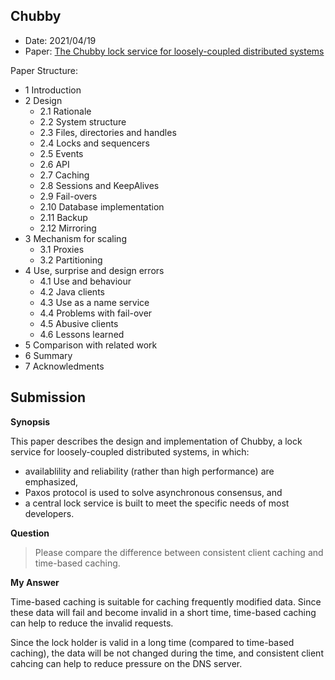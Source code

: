 ## Chubby

- Date: 2021/04/19
- Paper: [The Chubby lock service for loosely-coupled distributed systems](https://www.usenix.org/legacy/event/osdi06/tech/full_papers/burrows/burrows.pdf)

Paper Structure:

- 1 Introduction
- 2 Design
  - 2.1 Rationale
  - 2.2 System structure
  - 2.3 Files, directories and handles
  - 2.4 Locks and sequencers
  - 2.5 Events
  - 2.6 API
  - 2.7 Caching
  - 2.8 Sessions and KeepAlives
  - 2.9 Fail-overs
  - 2.10 Database implementation
  - 2.11 Backup
  - 2.12 Mirroring
- 3 Mechanism for scaling
  - 3.1 Proxies
  - 3.2 Partitioning
- 4 Use, surprise and design errors
  - 4.1 Use and behaviour
  - 4.2 Java clients
  - 4.3 Use as a name service
  - 4.4 Problems with fail-over
  - 4.5 Abusive clients
  - 4.6 Lessons learned
- 5 Comparison with related work
- 6 Summary
- 7 Acknowledments





## Submission

**Synopsis**

This paper describes the design and implementation of Chubby, a lock service for loosely-coupled distributed systems, in which:

- availablility and reliability (rather than high performance) are emphasized, 
- Paxos protocol is used to solve asynchronous consensus, and
- a central lock service is built to meet the specific needs of most developers.



**Question**

> Please compare the difference between consistent client caching and time-based caching.

**My Answer**

Time-based caching is suitable for caching frequently modified data. Since these data will fail and become invalid in a short time, time-based caching can help to reduce the invalid requests.

Since the lock holder is valid in a long time (compared to time-based caching), the data will be not changed during the time, and consistent client cahcing can help to reduce pressure on the DNS server.

